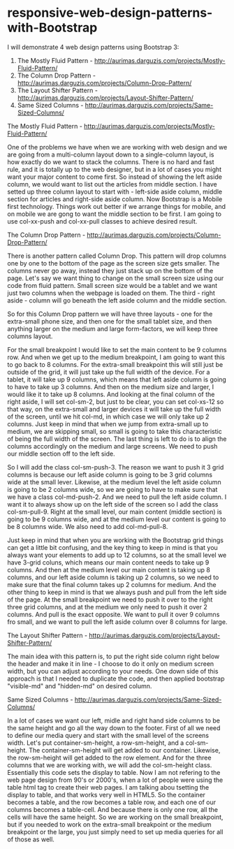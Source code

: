 # responsive-web-design-patterns-with-Bootstrap

I will demonstrate 4 web design patterns using Bootstrap 3:

1. The Mostly Fluid Pattern - http://aurimas.darguzis.com/projects/Mostly-Fluid-Pattern/ 
2. The Column Drop Pattern - http://aurimas.darguzis.com/projects/Column-Drop-Pattern/
3. The Layout Shifter Pattern - http://aurimas.darguzis.com/projects/Layout-Shifter-Pattern/
4. Same Sized Columns - http://aurimas.darguzis.com/projects/Same-Sized-Columns/
 

The Mostly Fluid Pattern - http://aurimas.darguzis.com/projects/Mostly-Fluid-Pattern/ 

One of the problems we have when we are working with web design and we are going from a multi-column layout down to a single-column layout, is how exactly do we want to stack the columns. There is no hard and fast rule, and it is totally up to the web designer, but in a lot of cases you might want your major content to come first. So instead of showing the left aside column, we would want to list out the articles from middle section. I have setted up three column layout to start with - left-side aside column, middle section for articles and right-side aside column. Now Bootstrap is a Mobile first technology. Things work out better if we arrange things for mobile, and on mobile we are gong to want the middle section to be first. I am going to use col-xx-push and col-xx-pull classes to achieve desired result.

The Column Drop Pattern - http://aurimas.darguzis.com/projects/Column-Drop-Pattern/

There is another pattern called Column Drop. This pattern will drop columns one by one to the bottom of the page as the screen size gets smaller. The columns never go away, instead they just stack up on the bottom of the page. Let's say we want thing to change on the small screen size using our code from fluid pattern. Small screen size would be a tablet and we want just two columns when the webpage is loaded on them. The third - right aside - column will go beneath the left aside column and the middle section.

So for this Column Drop pattern we will have three layouts - one for the extra-small phone size, and then one for the small tablet size, and then anything larger on the medium and large form-factors, we will keep three columns layout.

For the small breakpoint I would like to set the main content to be 9 columns row. And when we get up to the medium breakpoint, I am going to want this to go back to 8 columns. For the extra-small breakpoint this will still just be outside of the grid, it will just take up the full width of the device. For a tablet, it will take up 9 columns, which means that left aside column is going to have to take up 3 columns. And then on the medium size and larger, I would like it to take up 8 columns. And looking at the final column of the right aside, I will set col-sm-2, but just to be clear, you can set col-xs-12 so that way, on the extra-small and larger devices it will take up the full width of the screen, until we hit col-md, in which case we will only take up 2 columns. Just keep in mind that when we jump from extra-small up to medium, we are skipping small, so small is going to take this characteristic of being the full width of the screen. The last thing is left to do is to align the columns accordingly on the medium and large screens. We need to push our middle section off to the left side.

So I will add the class col-sm-push-3. The reason we want to push it 3 grid columns is because our left aside column is going to be 3 grid columns wide at the small lever. Likewise, at the medium level the left aside column is going to be 2 columns wide, so we are going to have to make sure that we have a class col-md-push-2. And we need to pull the left aside column. I want it to always show up on the left side of the screen so I add the class col-sm-pull-9. Right at the small level, our main content (middle section) is going to be 9 columns wide, and at the medium level our content is going to be 8 columns wide. We also need to add col-md-pull-8.

Just keep in mind that when you are working with the Bootstrap grid things can get a little bit confusing, and the key thing to keep in mind is that you always want your elements to add up to 12 columns, so at the small level we have 3-grid coluns, which means our main content needs to take up 9 columns. And then at the medium level our main content is taking up 8 columns, and our left aside column is taking up 2 columns, so we need to make sure that the final column takes up 2 columns for medium. And the other thing to keep in mind is that we always push and pull from the left side of the page. At the small breakpoint we need to push it over to the right three grid columns, and at the medium we only need to push it over 2 columns. And pull is the exact opposite. We want to pull it over 9 columns fro small, and we want to pull the left aside column over 8 columns for large.


The Layout Shifter Pattern - http://aurimas.darguzis.com/projects/Layout-Shifter-Pattern/

The main idea with this pattern is, to put the right side column right below the header and make it in line - I choose to do it only on medium screen width, but you can adjust according to your needs. One down side of this approach is that I needed to duplicate the code, and then applied bootstrap "visible-md" and "hidden-md" on desired column.

Same Sized Columns - http://aurimas.darguzis.com/projects/Same-Sized-Columns/

In a lot of cases we want our left, midle and right hand side columns to be the same height and go all the way down to the footer. First of all we need to define our media query and start with the small level of the screens width. Let's put container-sm-height, a row-sm-height, and a col-sm-height. The container-sm-height will get added to our container. Likewise, the row-sm-height will get added to the row element. And for the three columns that we are working with, we will add the col-sm-height class. Essentially this code sets the display to table. Now I am not refering to the web page design from 90's or 2000's, when a lot of people were using the table html tag to create their web pages. I am talking abou tsetting the display to table, and that works very well in HTML5. So the container becomes a table, and the row becomes a table row, and each one of our columns becomes a table-cell. And because there is only one row, all the cells will have the same height. So we are working on the small breakpoint, but if you needed to work on the extra-small breakpoint or the medium breakpoint or the large, you just simply need to set up media queries for all of those as well.
